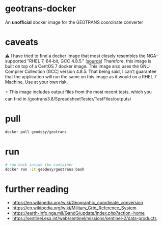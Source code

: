 # geotrans-docker
An **unofficial** docker image for the GEOTRANS coordinate converter

# caveats
:warning: I have tried to find a docker image that most closely resembles the NGA-supported "RHEL 7, 64-bit, GCC 4.8.5." ([source](https://earth-info.nga.mil/GandG/update/index.php?action=home))
Therefore, this image is built on top of a CentOS 7 docker image.
This image also uses the GNU Compiler Collection (GCC) version 4.8.5.
That being said, I can't guarantee that the application will run the same on
this image as it would on a RHEL 7 Machine. Use at your own risk. 

:star: This image includes output files from the most recent tests, which you can find in /geotrans3.8/SpreadsheetTester/TestFiles/outputs/

# pull
```bash
docker pull geodesy/geotrans
```

# run
```bash
# run bash inside the container
docker run -it geodesy/geotrans bash
```

# further reading
- https://en.wikipedia.org/wiki/Geographic_coordinate_conversion
- https://en.wikipedia.org/wiki/Military_Grid_Reference_System
- https://earth-info.nga.mil/GandG/update/index.php?action=home
- https://sentinel.esa.int/web/sentinel/missions/sentinel-2/data-products

